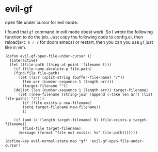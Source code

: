 # evil-gf

open file under cursor for evil mode.

I found that `gf` command in evil mode doest work. So I wrote the following function
to do the job. Just copy the following code to config.el, then reload(`SPC h r r` for
doom emacs) or restart, then you can you use `gf` just like in vim.

    (defun evil-gf-open-file-under-cursor ()
      (interactive)
      (let ((file-path (thing-at-point 'filename t)))
        (if (file-name-absolute-p file-path)
        (find-file file-path)
          (let ((arr (split-string (buffer-file-name) "/"))
            (len-arr (number-sequence 1 (length arr)))
            (target-filename ""))
        (dolist (len (number-sequence 1 (length arr)) target-filename)
          (let ((new-filename (string-join (append (-take len arr) (list file-path)) "/")))
            (if (file-exists-p new-filename)
            (setq target-filename new-filename))
            ))

        (if (and (> (length target-filename) 5) (file-exists-p target-filename))
            (find-file target-filename)
          (message (format "file not exists: %s" file-path)))))))

    (define-key evil-normal-state-map "gf" 'evil-gf-open-file-under-cursor)
